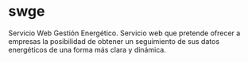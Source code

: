 # swge
Servicio Web Gestión Energético.
Servicio web que pretende ofrecer a empresas la posibilidad de obtener un seguimiento de sus datos energéticos de una forma más clara y dinámica.
